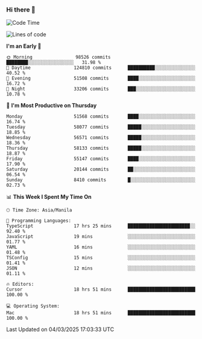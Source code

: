 ### Hi there 👋

<!--START_SECTION:waka-->
![Code Time](http://img.shields.io/badge/Code%20Time-5%2C902%20hrs%2044%20mins-blue)

![Lines of code](https://img.shields.io/badge/From%20Hello%20World%20I%27ve%20Written-118.8%20million%20lines%20of%20code-blue)

**I'm an Early 🐤** 

```text
🌞 Morning                98526 commits       ████████░░░░░░░░░░░░░░░░░   31.98 % 
🌆 Daytime                124810 commits      ██████████░░░░░░░░░░░░░░░   40.52 % 
🌃 Evening                51508 commits       ████░░░░░░░░░░░░░░░░░░░░░   16.72 % 
🌙 Night                  33206 commits       ███░░░░░░░░░░░░░░░░░░░░░░   10.78 % 
```
📅 **I'm Most Productive on Thursday** 

```text
Monday                   51568 commits       ████░░░░░░░░░░░░░░░░░░░░░   16.74 % 
Tuesday                  58077 commits       █████░░░░░░░░░░░░░░░░░░░░   18.85 % 
Wednesday                56571 commits       █████░░░░░░░░░░░░░░░░░░░░   18.36 % 
Thursday                 58133 commits       █████░░░░░░░░░░░░░░░░░░░░   18.87 % 
Friday                   55147 commits       ████░░░░░░░░░░░░░░░░░░░░░   17.90 % 
Saturday                 20144 commits       ██░░░░░░░░░░░░░░░░░░░░░░░   06.54 % 
Sunday                   8410 commits        █░░░░░░░░░░░░░░░░░░░░░░░░   02.73 % 
```


📊 **This Week I Spent My Time On** 

```text
🕑︎ Time Zone: Asia/Manila

💬 Programming Languages: 
TypeScript               17 hrs 25 mins      ███████████████████████░░   92.40 % 
JavaScript               19 mins             ░░░░░░░░░░░░░░░░░░░░░░░░░   01.77 % 
YAML                     16 mins             ░░░░░░░░░░░░░░░░░░░░░░░░░   01.48 % 
TSConfig                 15 mins             ░░░░░░░░░░░░░░░░░░░░░░░░░   01.41 % 
JSON                     12 mins             ░░░░░░░░░░░░░░░░░░░░░░░░░   01.11 % 

🔥 Editors: 
Cursor                   18 hrs 51 mins      █████████████████████████   100.00 % 

💻 Operating System: 
Mac                      18 hrs 51 mins      █████████████████████████   100.00 % 
```


 Last Updated on 04/03/2025 17:03:33 UTC
<!--END_SECTION:waka-->


<!--
**rad182/rad182** is a ✨ _special_ ✨ repository because its `README.md` (this file) appears on your GitHub profile.

Here are some ideas to get you started:

- 🔭 I’m currently working on ...
- 🌱 I’m currently learning ...
- 👯 I’m looking to collaborate on ...
- 🤔 I’m looking for help with ...
- 💬 Ask me about ...
- 📫 How to reach me: ...
- 😄 Pronouns: ...
- ⚡ Fun fact: ...
-->
